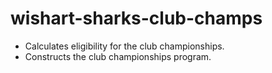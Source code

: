 wishart-sharks-club-champs
==========================

* Calculates eligibility for the club championships.
* Constructs the club championships program.

